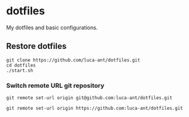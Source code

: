 # dotfiles
My dotfiles and basic configurations.

## Restore dotfiles

```
git clone https://github.com/luca-ant/dotfiles.git
cd dotfiles
./start.sh
```

### Switch remote URL git repository
```
git remote set-url origin git@github.com:luca-ant/dotfiles.git
```

```
git remote set-url origin https://github.com:luca-ant/dotfiles.git
```

